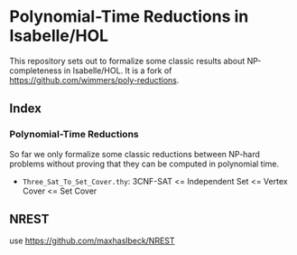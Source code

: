 # Polynomial-Time Reductions in Isabelle/HOL
This repository sets out to formalize some classic results about NP-completeness in Isabelle/HOL. It is a fork of https://github.com/wimmers/poly-reductions.

## Index
### Polynomial-Time Reductions
So far we only formalize some classic reductions between NP-hard problems without proving
that they can be computed in polynomial time.
- `Three_Sat_To_Set_Cover.thy`: 3CNF-SAT <= Independent Set <= Vertex Cover <= Set Cover 

## NREST

use https://github.com/maxhaslbeck/NREST
